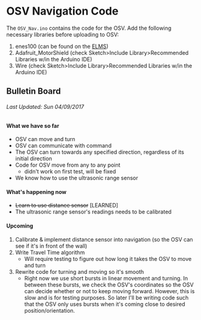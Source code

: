 # OSV Navigation Code


The `OSV_Nav.ino` contains the code for the OSV. Add the following necessary
libraries before uploading to OSV:
1. enes100 (can be found on the [ELMS](https://myelms.umd.edu/courses/1223708/files/folder/Arduino%20Files))
2. Adafruit_MotorShield (check Sketch>Include Library>Recommended Libraries w/in
    the Arduino IDE)
3. Wire (check Sketch>Include Library>Recommended Libraries w/in
    the Arduino IDE)

## Bulletin Board
###### *Last Updated: Sun 04/09/2017*

#### What we have so far
* OSV can move and turn
* OSV can communicate with command
* The OSV can turn towards any specified direction, regardless of its initial direction
* Code for OSV move from any to any point
    * didn't work on first test, will be fixed
* We know how to use the ultrasonic range sensor

#### What's happening now
* ~~Learn to use distance sensor~~ [LEARNED]
* The ultrasonic range sensor's readings needs to be calibrated

#### Upcoming
1. Calibrate & implement distance sensor into navigation (so the OSV can see if it's in front of the wall)
2. Write Travel Time algorithm
    * Will require testing to figure out how long it takes the OSV to move and turn
3. Rewrite code for turning and moving so it's smooth
    * Right now we use short bursts in linear movement and turning. In between these bursts,
    we check the OSV's coordinates so the OSV can decide whether or not to keep moving forward.
    However, this is slow and is for testing purposes. So later I'll be writing code such that
    the OSV only uses bursts when it's coming close to desired position/orientation.
